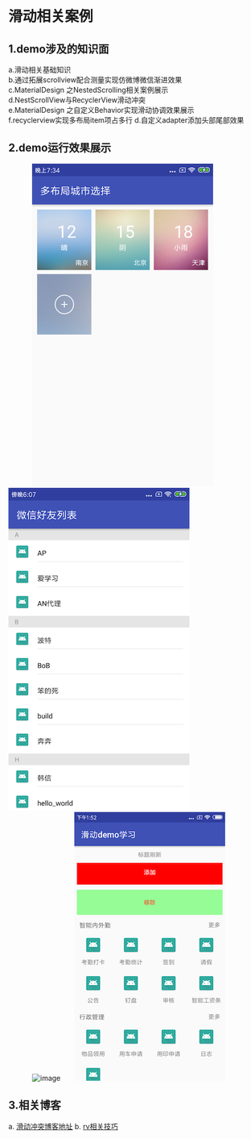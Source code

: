 # 滑动相关案例<br>

## 1.demo涉及的知识面<br>
a.滑动相关基础知识<br>
b.通过拓展scrollview配合测量实现仿微博微信渐进效果<br>
c.MaterialDesign 之NestedScrolling相关案例展示<br>
d.NestScrollView与RecyclerView滑动冲突<br>
e.MaterialDesign 之自定义Behavior实现滑动协调效果展示<br>
f.recyclerview实现多布局item项占多行
d.自定义adapter添加头部尾部效果

## 2.demo运行效果展示<br>
&#160;&#160;&#160;&#160;&#160;&#160;&#160;&#160;&#160;&#160;&#160;&#160;![image](https://github.com/crazyzhangxl/ScrollDemo/blob/master/app/sreenshoots/多布局--城市.png)
&#160;&#160;&#160;&#160;&#160;&#160;![image](https://github.com/crazyzhangxl/ScrollDemo/blob/master/app/sreenshoots/微信朋友列表.png)<br>
&#160;&#160;&#160;&#160;&#160;&#160;&#160;&#160;&#160;&#160;&#160;&#160;![image](https://github.com/crazyzhangxl/ScrollDemo/blob/master/app/sreenshoots/no_confict.png)
&#160;&#160;&#160;&#160;&#160;&#160;![image](https://github.com/crazyzhangxl/ScrollDemo/blob/master/app/sreenshoots/多布局_头部.png)<br>
## 3.相关博客<br>
a. [滑动冲突博客地址](https://blog.csdn.net/crazyZhangxl/article/details/81110464)
b. [rv相关技巧](https://blog.csdn.net/crazyZhangxl/article/details/81407133)



